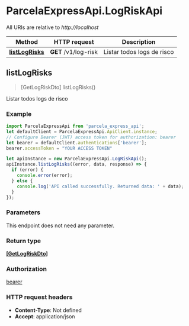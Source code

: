 # ParcelaExpressApi.LogRiskApi

All URIs are relative to *http://localhost*

Method | HTTP request | Description
------------- | ------------- | -------------
[**listLogRisks**](LogRiskApi.md#listLogRisks) | **GET** /v1/log-risk | Listar todos logs de risco



## listLogRisks

> [GetLogRiskDto] listLogRisks()

Listar todos logs de risco

### Example

```javascript
import ParcelaExpressApi from 'parcela_express_api';
let defaultClient = ParcelaExpressApi.ApiClient.instance;
// Configure Bearer (JWT) access token for authorization: bearer
let bearer = defaultClient.authentications['bearer'];
bearer.accessToken = "YOUR ACCESS TOKEN"

let apiInstance = new ParcelaExpressApi.LogRiskApi();
apiInstance.listLogRisks((error, data, response) => {
  if (error) {
    console.error(error);
  } else {
    console.log('API called successfully. Returned data: ' + data);
  }
});
```

### Parameters

This endpoint does not need any parameter.

### Return type

[**[GetLogRiskDto]**](GetLogRiskDto.md)

### Authorization

[bearer](../README.md#bearer)

### HTTP request headers

- **Content-Type**: Not defined
- **Accept**: application/json

